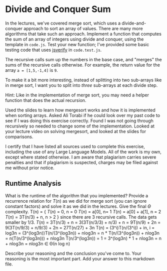 
# Divide and Conquer Sum

In the lectures, we've covered merge sort, which uses a divide-and-conquer
approach to sort an array of values. There are many more algorithms that take
such an approach. Implement a function that computes the sum of an array of
integers using divide and conquer, using the template in `code.js`. Test your
new function; I've provided some basic testing code that uses
[jsverify](https://jsverify.github.io/) in `code.test.js`.

The recursive calls sum up the numbers in the base case, and "merges" the sums
of the recursive calls otherwise. For example, the return value for the array `a
= [1,5,-1,4]` is `9`.

To make it a bit more interesting, instead of splitting into two sub-arrays like
in merge sort, I want you to split into *three* sub-arrays at each divide step.

Hint: Like in the implementation of merge sort, you may need a helper function
that does the actual recursion.

Used the slides to learn how mergesort works and how it is implemented when sorting arrays. Asked Ali Torabi if he could look over my past code to see if I was doing this exercise correctly. Found I was not going through recursively so needed to change some of the implementation. Looked at your lecture video on solving mergesort, and looked at the slides for comparisons.

I certify that I have listed all sources used to complete this exercise, including the use of any Large Language Models. All of the work is my own, except where stated otherwise. I am aware that plagiarism carries severe penalties and that if plagiarism is suspected, charges may be filed against me without prior notice.

## Runtime Analysis

What is the runtime of the algorithm that you implemented? Provide a recurrence
relation for $T(n)$ as we did for merge sort (you can ignore constant factors)
and solve it as we did in the lectures. Give the final $\Theta$ complexity.
T(n) = {
$T(n)$ = 0, n = 0
$T(n)$ = a[0], n= 1
$T(n)$ = a[0] + a[1], n = 2
$T(n)$ = 3T(n/3) + n, n > 2 }
since there are 3 recursive calls. The data gets smaller by 1/3.
$T(n)$ = 3T(n/3) + n
       = 3(3T(n/3/3) + n/3) + n
       = 9T(n/9) + 2n
       = 9(3T(n/9/3) + n/9/3) + 2n
       = 27T(n/27) + 3n
T(n) = (3^i)T(n/(3^i)) + in, i = log3n
     = (3^(log3n))T(n/(3^(log3n)) + nlog3n
     = n * T(n/(3^(log3n)) + nlog3n
     = n(T(n/3^(log3n))) + nlog3n
     T(n/3^(log3n)) = 1
     = 3^(log3n) * 1 + nlog3n
     = n + nlog3n
     = nlog3n ∈ Θ(n log n)

Describe your reasoning and the conclusion you've come to. Your reasoning is the
most important part. Add your answer to this markdown file.

